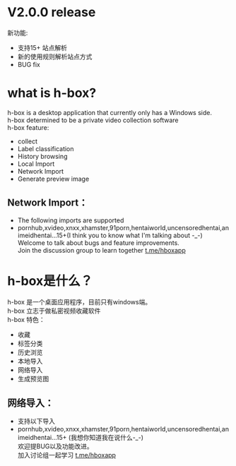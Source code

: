 # V2.0.0 release
新功能:
- 支持15+ 站点解析
- 新的使用规则解析站点方式
- BUG fix
# what is h-box?
h-box is a desktop application that currently only has a Windows side.<br>
h-box determined to be a private video collection software<br>
h-box feature:<br>
   - collect<br>
   - Label classification<br>
   - History browsing<br>
   - Local Import<br>
   - Network Import<br>
   - Generate preview image<br>
## Network Import：<br>
   - The following imports are supported<br>
   - pornhub,xvideo,xnxx,xhamster,91porn,hentaiworld,uncensoredhentai,animeidhentai...15+(I think you to know what I'm talking about -_-)<br>
   Welcome to talk about bugs and feature improvements.<br>
   Join the discussion group to learn together [t.me/hboxapp](https://t.me/hboxapp)



# h-box是什么？

h-box 是一个桌面应用程序，目前只有windows端。<br>
h-box 立志于做私密视频收藏软件<br>
h-box 特色：<br>
   - 收藏<br>
   - 标签分类<br>
   - 历史浏览<br>
   - 本地导入<br>
   - 网络导入<br>
   - 生成预览图<br>
## 网络导入：<br>
   - 支持以下导入<br>
   - pornhub,xvideo,xnxx,xhamster,91porn,hentaiworld,uncensoredhentai,animeidhentai...15+ (我想你知道我在说什么-_-)<br>
   欢迎提BUG以及功能改进。<br>
   加入讨论组一起学习 [t.me/hboxapp](https://t.me/hboxapp)
